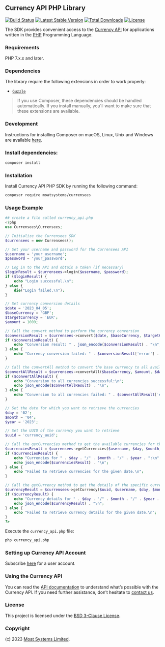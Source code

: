## Currency API PHP Library

[![Build Status](https://github.com/moatsystems/currensees-php/actions/workflows/ci.yml/badge.svg?branch=main)](https://github.com/moatsystems/currensees-php/actions?query=branch%3Amain)
[![Latest Stable Version](http://poser.pugx.org/moatsystems/currensees/v)](https://packagist.org/packages/moatsystems/currensees)
[![Total Downloads](https://poser.pugx.org/moatsystems/currensees/downloads.svg)](https://packagist.org/packages/moatsystems/currensees)
[![License](https://poser.pugx.org/moatsystems/currensees/license.svg)](https://packagist.org/packages/moatsystems/currensees)

The SDK provides convenient access to the [Currency API](https://moatsystems.com/currency-api/) for applications written in the [PHP](https://www.php.net/) Programming Language.

### Requirements

PHP 7.x.x and later.

### Dependencies

The library require the following extensions in order to work properly:

-   [`Guzzle`](https://docs.guzzlephp.org/en/stable/)

> If you use Composer, these dependencies should be handled automatically. If you install manually, you'll want to make sure that these extensions are available.

### Development

Instructions for installing Composer on macOS, Linux, Unix and Windows are available [here](https://getcomposer.org/doc/00-intro.md#installation-windows).

### Install dependencies:

```bash
composer install
```

### Installation

Install Currency API PHP SDK by running the following command:

```sh
composer require moatsystems/currensees
```

### Usage Example

```php
## create a file called currency_api.php
<?php
use Currensees\Currensees;

// Initialize the Currensees SDK
$currensees = new Currensees();

// Set your username and password for the Currensees API
$username = 'your_username';
$password = 'your_password';

// Log in to the API and obtain a token (if necessary)
$loginResult = $currensees->login($username, $password);
if ($loginResult) {
    echo "Login successful.\n";
} else {
    die("Login failed.\n");
}

// Set currency conversion details
$date = '2023_04_05';
$baseCurrency = 'GBP';
$targetCurrency = 'EUR';
$amount = 1000;

// Call the convert method to perform the currency conversion
$conversionResult = $currensees->convert($date, $baseCurrency, $targetCurrency, $amount);
if ($conversionResult) {
    echo "Conversion result: " . json_encode($conversionResult) . "\n";
} else {
    echo "Currency conversion failed: " . $conversionResult['error'] . "\n";
}

// Call the convertAll method to convert the base currency to all available target currencies
$convertAllResult = $currensees->convertAll($baseCurrency, $amount, $date);
if ($convertAllResult) {
    echo "Conversion to all currencies successful:\n";
    echo json_encode($convertAllResult) . "\n";
} else {
    echo "Conversion to all currencies failed: " . $convertAllResult['error'] . "\n";
}

// Set the date for which you want to retrieve the currencies
$day = '02';
$month = '04';
$year = '2023';

// Set the UUID of the currency you want to retrieve
$uuid = 'currency_uuid';

// Call the getCurrencies method to get the available currencies for the given date
$currenciesResult = $currensees->getCurrencies($username, $day, $month, $year);
if ($currenciesResult) {
    echo "Currencies for " . $day . "/" . $month . "/" . $year . ":\n";
    echo json_encode($currenciesResult) . "\n";
} else {
    echo "Failed to retrieve currencies for the given date.\n";
}

// Call the getCurrency method to get the details of the specific currency for the given date
$currencyResult = $currensees->getCurrency($uuid, $username, $day, $month, $year);
if ($currencyResult) {
    echo "Currency details for " . $day . "/" . $month . "/" . $year . ":\n";
    echo json_encode($currencyResult) . "\n";
} else {
    echo "Failed to retrieve currency details for the given date.\n";
}
?>
```

Execute the `currency_api.php` file:

```sh
php currency_api.php
```

### Setting up Currency API Account

Subscribe [here](https://moatsystems.com/currency-api/) for a user account.

### Using the Currency API

You can read the [API documentation](https://docs.currensees.com/) to understand what’s possible with the Currency API. If you need further assistance, don’t hesitate to [contact us](https://moatsystems.com/contact/).

### License

This project is licensed under the [BSD 3-Clause License](./LICENSE).

### Copyright

(c) 2023 [Moat Systems Limited](https://moatsystems.com).